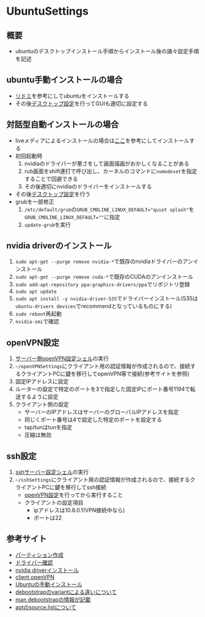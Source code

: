 # UbuntuSettings

## 概要
- ubuntuのデスクトップインストール手順からインストール後の諸々設定手順を記述

## ubuntu手動インストールの場合
- [リドミ](/sh/install_ubuntu/README.md)を参考にしてubuntuをインストールする
- その後[デスクトップ設定](/sh/setupUbuntuDesktop.sh)を行ってGUIも適切に設定する

## 対話型自動インストールの場合
- liveメディアによるインストールの場合は[ここ](https://lang-ship.com/blog/work/usb-ssd-ubuntu/)を参考にしてインストールする
- 初回起動時
    1. nvidiaのドライバーが悪さをして画面描画がおかしくなることがある
    2. rub画面をshift連打で呼び出し、カーネルのコマンドに`nomodeset`を指定することで回避できる
    3. その後適切にnvidiaのドライバーをインストールする
- その後[デスクトップ設定](/sh/setupUbuntuDesktop.sh)を行う
- grubを一部修正
    1. `/etc/default/grub`の`GRUB_CMDLINE_LINUX_DEFAULT="quiet splash"`を`GRUB_CMDLINE_LINUX_DEFAULT=""`に指定
    2. `update-grub`を実行

## nvidia driverのインストール
1. `sudo apt-get --purge remove nvidia-*`で既存のnvidiaドライバーのアンインストール
2. `sudo apt-get --purge remove cuda-*`で既存のCUDAのアンインストール
3. `sudo add-apt-repository ppa:graphics-drivers/ppa`でリポジトリ登録
4. `sudo apt update`
5. `sudo apt install -y nvidia-driver-535`でドライバーインストール(535は`ubuntu-drivers devices`でrecommendとなっているものにする)
6. `sudo reboot`再起動
7. `nvidia-smi`で確認

## openVPN設定
1. [サーバー側openVPN設定シェル](/sh/openVPNSettings.sh)の実行
2. `~/openVPNSettings`にクライアント用の認証情報が作成されるので、接続するクライアントPCに鍵を移行してopenVPN等で接続(参考サイトを参照)
3. 固定IPアドレスに設定
4. ルーターの設定で特定のポートを3で指定した固定IPにポート番号1194で転送するように設定
5. クライアント側の設定
    - サーバーのIPアドレスはサーバーのグローバルIPアドレスを指定
    - 同じくポート番号は4で設定した特定のポートを設定する
    - tap/tunはtunを指定
    - 圧縮は無効

## ssh設定
1. [sshサーバー設定シェル](/sh/sshServerSettings.sh)の実行
2. `~/sshSettings`にクライアント用の認証情報が作成されるので、接続するクライアントPCに鍵を移行してssh接続
    - [openVPN設定](#openVPN設定)を行ってから実行すること
    - クライアントの設定項目
        - ipアドレスは10.8.0.1(VPN接続中なら)
        - ポートは22

## 参考サイト
- [パーティション作成](https://qiita.com/kakkie/items/8f960f2dc5eb6e591d9d)
- [ドライバー確認](https://qiita.com/aosho235/items/079b37a9485041b96ed0)
- [nvidia driverインストール](https://qiita.com/porizou1/items/74d8264d6381ee2941bd)
- [client openVPN](https://www.openvpn.jp/download/)
- [Ubuntuの手動インストール](https://gist.github.com/subrezon/9c04d10635ebbfb737816c5196c8ca24)
- [debootstrapのvariantによる違いについて](https://zat.ifdef.jp/html/2008/04-03.html)
- [man debootstrapの情報が記載](https://linux.die.net/man/8/debootstrap)
- [aptのsource.listについて](https://gihyo.jp/admin/serial/01/ubuntu-recipe/0677)
